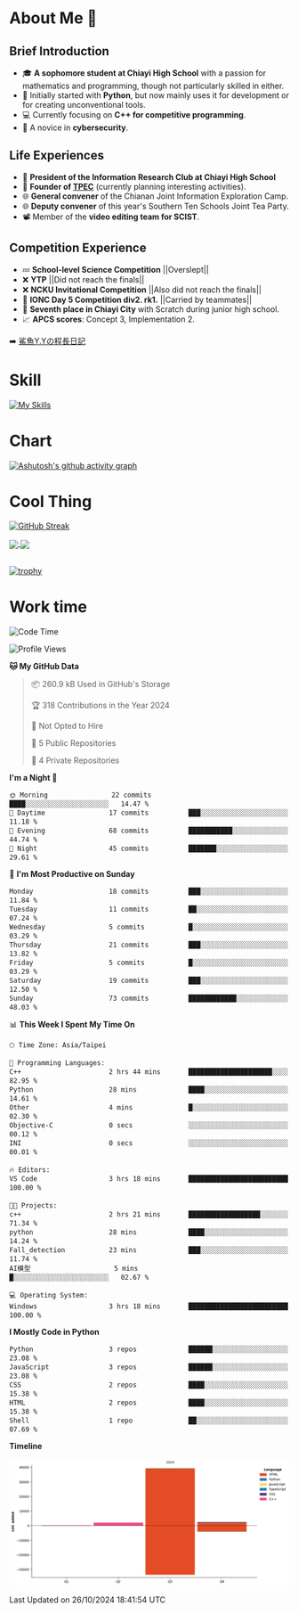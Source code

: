 # About Me 👋

## Brief Introduction
- 🎓 **A sophomore student at Chiayi High School** with a passion for mathematics and programming, though not particularly skilled in either.
- 🐍 Initially started with **Python**, but now mainly uses it for development or for creating unconventional tools.
- 💻 Currently focusing on **C++ for competitive programming**.
- 🔐 A novice in **cybersecurity**.

## Life Experiences
- 🧸 **President of the Information Research Club at Chiayi High School**
- 🌟 **Founder of [TPEC](https://discord.gg/b3XmEup5Nz)** (currently planning interesting activities).
- 🌐 **General convener** of the Chianan Joint Information Exploration Camp.
- 🌐 **Deputy convener** of this year's Southern Ten Schools Joint Tea Party.
- 📽️ Member of the **video editing team for SCIST**.

## Competition Experience
- 💤 **School-level Science Competition** ||Overslept||
- ❌ **YTP** ||Did not reach the finals||
- ❌ **NCKU Invitational Competition** ||Also did not reach the finals||
- 🥇 **IONC Day 5 Competition div2. rk1.** ||Carried by teammates||
- 🥉 **Seventh place in Chiayi City** with Scratch during junior high school.
- 📈 **APCS scores**: Concept 3, Implementation 2.

➡️ [鯊魚Y.Yの程長日記](https://larryeng.github.io/)

# Skill
[![My Skills](https://skillicons.dev/icons?i=blender,arduino,vscode,visualstudio,pr,github,git,c,cpp,py,html,css,js)](https://skillicons.dev)

# Chart
[![Ashutosh's github activity graph](https://github-readme-activity-graph.vercel.app/graph?username=Larryeng&bg_color=0d1117&color=f0f6fc&line=4493f8&point=b0b0b0&area=true&hide_border=true)](https://github.com/ashutosh00710/github-readme-activity-graph)

# Cool Thing

[![GitHub Streak](https://streak-stats.demolab.com/?user=Larryeng&theme=holi-theme)](https://git.io/streak-stats)

<a href="https://github.com/anuraghazra/github-readme-stats">
  <img height=200 align="center" src="https://github-readme-stats.vercel.app/api?username=Larryeng&theme=github_dark&rank_icon=icons" />
</a>
<a href="https://github.com/anuraghazra/convoychat">
  <img height=200 align="center" src="https://github-readme-stats.vercel.app/api/top-langs?username=Larryeng&layout=compact&langs_count=8&card_width=320&theme=github_dark" />
</a>

<br>

<br>

[![trophy](https://github-profile-trophy.vercel.app/?username=Larryeng&theme=darkhub)](https://github.com/ryo-ma/github-profile-trophy)
# Work time
<!--START_SECTION:waka-->
![Code Time](http://img.shields.io/badge/Code%20Time-268%20hrs%2040%20mins-blue)

![Profile Views](http://img.shields.io/badge/Profile%20Views-0-blue)

**🐱 My GitHub Data** 

> 📦 260.9 kB Used in GitHub's Storage 
 > 
> 🏆 318 Contributions in the Year 2024
 > 
> 🚫 Not Opted to Hire
 > 
> 📜 5 Public Repositories 
 > 
> 🔑 4 Private Repositories 
 > 
**I'm a Night 🦉** 

```text
🌞 Morning                22 commits          ████░░░░░░░░░░░░░░░░░░░░░   14.47 % 
🌆 Daytime                17 commits          ███░░░░░░░░░░░░░░░░░░░░░░   11.18 % 
🌃 Evening                68 commits          ███████████░░░░░░░░░░░░░░   44.74 % 
🌙 Night                  45 commits          ███████░░░░░░░░░░░░░░░░░░   29.61 % 
```
📅 **I'm Most Productive on Sunday** 

```text
Monday                   18 commits          ███░░░░░░░░░░░░░░░░░░░░░░   11.84 % 
Tuesday                  11 commits          ██░░░░░░░░░░░░░░░░░░░░░░░   07.24 % 
Wednesday                5 commits           █░░░░░░░░░░░░░░░░░░░░░░░░   03.29 % 
Thursday                 21 commits          ███░░░░░░░░░░░░░░░░░░░░░░   13.82 % 
Friday                   5 commits           █░░░░░░░░░░░░░░░░░░░░░░░░   03.29 % 
Saturday                 19 commits          ███░░░░░░░░░░░░░░░░░░░░░░   12.50 % 
Sunday                   73 commits          ████████████░░░░░░░░░░░░░   48.03 % 
```


📊 **This Week I Spent My Time On** 

```text
🕑︎ Time Zone: Asia/Taipei

💬 Programming Languages: 
C++                      2 hrs 44 mins       █████████████████████░░░░   82.95 % 
Python                   28 mins             ████░░░░░░░░░░░░░░░░░░░░░   14.61 % 
Other                    4 mins              █░░░░░░░░░░░░░░░░░░░░░░░░   02.30 % 
Objective-C              0 secs              ░░░░░░░░░░░░░░░░░░░░░░░░░   00.12 % 
INI                      0 secs              ░░░░░░░░░░░░░░░░░░░░░░░░░   00.01 % 

🔥 Editors: 
VS Code                  3 hrs 18 mins       █████████████████████████   100.00 % 

🐱‍💻 Projects: 
c++                      2 hrs 21 mins       ██████████████████░░░░░░░   71.34 % 
python                   28 mins             ████░░░░░░░░░░░░░░░░░░░░░   14.24 % 
Fall_detection           23 mins             ███░░░░░░░░░░░░░░░░░░░░░░   11.74 % 
AI模型                     5 mins              █░░░░░░░░░░░░░░░░░░░░░░░░   02.67 % 

💻 Operating System: 
Windows                  3 hrs 18 mins       █████████████████████████   100.00 % 
```

**I Mostly Code in Python** 

```text
Python                   3 repos             ██████░░░░░░░░░░░░░░░░░░░   23.08 % 
JavaScript               3 repos             ██████░░░░░░░░░░░░░░░░░░░   23.08 % 
CSS                      2 repos             ████░░░░░░░░░░░░░░░░░░░░░   15.38 % 
HTML                     2 repos             ████░░░░░░░░░░░░░░░░░░░░░   15.38 % 
Shell                    1 repo              ██░░░░░░░░░░░░░░░░░░░░░░░   07.69 % 
```



**Timeline**

![Lines of Code chart](https://raw.githubusercontent.com/Larryeng/Larryeng/main/assets/bar_graph.png)


 Last Updated on 26/10/2024 18:41:54 UTC
<!--END_SECTION:waka-->
